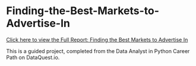 # Finding-the-Best-Markets-to-Advertise-In

[Click here to view the Full Report: Finding the Best Markets to Advertise In](https://nbviewer.jupyter.org/github/stephentaul22/Finding-the-Best-Markets-to-Advertise-In/blob/main/Finding%20the%20Best%20Markets%20to%20Advertise%20In%20%7C%20Guided%20Project%2013.ipynb)

This is a guided project, completed from the Data Analyst in Python Career Path on DataQuest.io.
